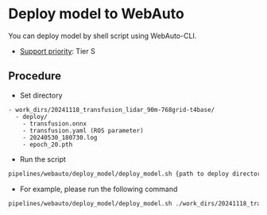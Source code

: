 # Deploy model to WebAuto

You can deploy model by shell script using WebAuto-CLI.

- [Support priority](https://github.com/tier4/autoware-ml/blob/main/docs/design/autoware_ml_design.md#support-priority): Tier S

## Procedure

- Set directory

```
- work_dirs/20241118_transfusion_lidar_90m-768grid-t4base/
  - deploy/
    - transfusion.onnx
    - transfusion.yaml (ROS parameter)
    - 20240530_180730.log
    - epoch_20.pth
```

- Run the script

```sh
pipelines/webauto/deploy_model/deploy_model.sh {path to deploy directory}
```

- For example, please run the following command

```sh
pipelines/webauto/deploy_model/deploy_model.sh ./work_dirs/20241118_transfusion_lidar_90m-768grid-t4base/deploy/
```
